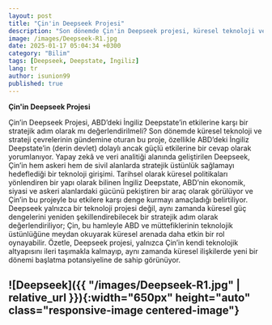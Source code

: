 ```yaml
---
layout: post
title: "Çin'in Deepseek Projesi"
description: "Son dönemde Çin'in Deepseek projesi, küresel teknoloji ve strateji çevrelerinde büyük yankı uyandırdı. Bu proje, özellikle ABD'deki İngiliz Deepstate'in (derin devlet) etkilerine karşı bir cevap olarak yorumlanıyor."
image: /images/Deepseek-R1.jpg
date: 2025-01-17 05:04:34 +0300
category: "Bilim"
tags: [Deepseek, Deepstate, İngiliz]
lang: tr
author: isunion99
published: true
---
```


**Çin'in Deepseek Projesi**

Çin’in Deepseek Projesi, ABD’deki İngiliz Deepstate’in etkilerine karşı bir stratejik adım olarak mı değerlendirilmeli? Son dönemde küresel teknoloji ve strateji çevrelerinin gündemine oturan bu proje, özellikle ABD’deki İngiliz Deepstate’in (derin devlet) dolaylı ancak güçlü etkilerine bir cevap olarak yorumlanıyor. Yapay zekâ ve veri analitiği alanında geliştirilen Deepseek, Çin’in hem askeri hem de sivil alanlarda stratejik üstünlük sağlamayı hedeflediği bir teknoloji girişimi. Tarihsel olarak küresel politikaları yönlendiren bir yapı olarak bilinen İngiliz Deepstate, ABD’nin ekonomik, siyasi ve askeri alanlardaki gücünü pekiştiren bir araç olarak görülüyor ve Çin’in bu projeyle bu etkilere karşı denge kurmayı amaçladığı belirtiliyor. Deepseek yalnızca bir teknoloji projesi değil, aynı zamanda küresel güç dengelerini yeniden şekillendirebilecek bir stratejik adım olarak değerlendiriliyor; Çin, bu hamleyle ABD ve müttefiklerinin teknolojik üstünlüğüne meydan okuyarak küresel arenada daha etkin bir rol oynayabilir. Özetle, Deepseek projesi, yalnızca Çin’in kendi teknolojik altyapısını ileri taşımakla kalmayıp, aynı zamanda küresel ilişkilerde yeni bir dönemi başlatma potansiyeline de sahip görünüyor.

![Deepseek]({{ "/images/Deepseek-R1.jpg" | relative_url }}){:width="650px" height="auto" class="responsive-image centered-image"}
---